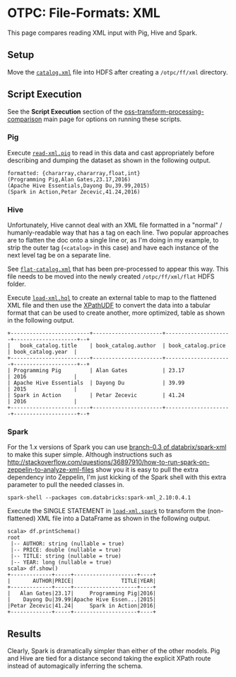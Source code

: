 # OTPC: File-Formats: XML

This page compares reading XML input with Pig, Hive and Spark.  


## Setup

Move the [`catalog.xml`](catalog.xml) file into HDFS after creating a `/otpc/ff/xml` directory.

## Script Execution

See the **Script Execution** section of the [oss-transform-processing-comparison](../../README.md) main page for options on running these scripts.

### Pig

Execute [`read-xml.pig`](read-xml.pig) to read in this data and cast appropriately before describing and dumping the dataset as shown in the following output.

```
formatted: {chararray,chararray,float,int}
(Programming Pig,Alan Gates,23.17,2016)
(Apache Hive Essentials,Dayong Du,39.99,2015)
(Spark in Action,Petar Zecevic,41.24,2016)
```

### Hive

Unfortunately, Hive cannot deal with an XML file formatted in a "normal" / humanly-readable way that has a tag on each line.  Two popular approaches are to flatten the doc onto a single line or, as I'm doing in my example, to strip the outer tag (`<catalog>` in this case) and have each instance of the next level tag be on a separate line.

See [`flat-catalog.xml`](flat-catalog.xml) that has been pre-processed to appear this way.  This file needs to be moved into the newly created `/otpc/ff/xml/flat` HDFS folder.

Execute [`load-xml.hql`](load-xml.hql) to create an external table to map to the flattened XML file and then use the [XPathUDF](https://cwiki.apache.org/confluence/x/A4OhAQ) to convert the data into a tabular format that can be used to create another, more optimized, table as shown in the following output.

```
+-------------------------+----------------------+---------------------+--------------------+--+
|   book_catalog.title    | book_catalog.author  | book_catalog.price  | book_catalog.year  |
+-------------------------+----------------------+---------------------+--------------------+--+
| Programming Pig         | Alan Gates           | 23.17               | 2016               |
| Apache Hive Essentials  | Dayong Du            | 39.99               | 2015               |
| Spark in Action         | Petar Zecevic        | 41.24               | 2016               |
+-------------------------+----------------------+---------------------+--------------------+--+
```


### Spark

For the 1.x versions of Spark you can use [branch-0.3 of databrix/spark-xml](https://github.com/databricks/spark-xml/tree/branch-0.3) to make this super simple.  Although instructions such as http://stackoverflow.com/questions/36897910/how-to-run-spark-on-zeppelin-to-analyze-xml-files show you it is easy to pull the extra dependency into Zeppelin, I'm just kicking of the Spark shell with this extra parameter to pull the needed classes in.

```
spark-shell --packages com.databricks:spark-xml_2.10:0.4.1
```

Execute the SINGLE STATEMENT in [`load-xml.spark`](load-xml.spark) to transform the (non-flattened) XML file into a DataFrame as shown in the following output.

```
scala> df.printSchema()
root
 |-- AUTHOR: string (nullable = true)
 |-- PRICE: double (nullable = true)
 |-- TITLE: string (nullable = true)
 |-- YEAR: long (nullable = true)
scala> df.show()
+-------------+-----+--------------------+----+
|       AUTHOR|PRICE|               TITLE|YEAR|
+-------------+-----+--------------------+----+
|   Alan Gates|23.17|     Programming Pig|2016|
|    Dayong Du|39.99|Apache Hive Essen...|2015|
|Petar Zecevic|41.24|     Spark in Action|2016|
+-------------+-----+--------------------+----+
```

## Results

Clearly, Spark is dramatically simpler than either of the other models.  Pig and Hive are tied for a distance second taking the explicit XPath route instead of automagically inferring the schema. 

